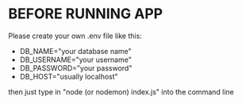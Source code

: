 # BEFORE RUNNING APP
Please create your own .env file like this:

* DB_NAME="your database name"
* DB_USERNAME="your username"
* DB_PASSWORD="your password"
* DB_HOST="usually localhost"	

then just type in "node (or nodemon) index.js" into the command line
